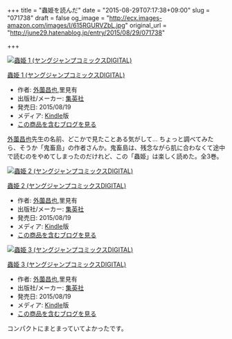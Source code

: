 +++
title = "蟲姫を読んだ"
date = "2015-08-29T07:17:38+09:00"
slug = "071738"
draft = false
og_image = "http://ecx.images-amazon.com/images/I/615RGURVZbL.jpg"
original_url = "http://june29.hatenablog.jp/entry/2015/08/29/071738"

+++

<p></p>
<div class="hatena-asin-detail">
<a href="http://www.amazon.co.jp/exec/obidos/ASIN/B013B90V64/cameralady-22/"><img src="http://ecx.images-amazon.com/images/I/615RGURVZbL._SL160_.jpg" class="hatena-asin-detail-image" alt="蟲姫 1 (ヤングジャンプコミックスDIGITAL)" title="蟲姫 1 (ヤングジャンプコミックスDIGITAL)"></a><div class="hatena-asin-detail-info">
<p class="hatena-asin-detail-title"><a href="http://www.amazon.co.jp/exec/obidos/ASIN/B013B90V64/cameralady-22/">蟲姫 1 (ヤングジャンプコミックスDIGITAL)</a></p>
<ul>
<li>
<span class="hatena-asin-detail-label">作者:</span> <a class="keyword" href="http://d.hatena.ne.jp/keyword/%B3%B0%B1%F2%BE%BB%CC%E9">外薗昌也</a>,里見有</li>
<li>
<span class="hatena-asin-detail-label">出版社/メーカー:</span> <a class="keyword" href="http://d.hatena.ne.jp/keyword/%BD%B8%B1%D1%BC%D2">集英社</a>
</li>
<li>
<span class="hatena-asin-detail-label">発売日:</span> 2015/08/19</li>
<li>
<span class="hatena-asin-detail-label">メディア:</span> <a class="keyword" href="http://d.hatena.ne.jp/keyword/Kindle">Kindle</a>版</li>
<li><a href="http://d.hatena.ne.jp/asin/B013B90V64/cameralady-22" target="_blank">この商品を含むブログを見る</a></li>
</ul>
</div>
<div class="hatena-asin-detail-foot"></div>
</div>

<p><a class="keyword" href="http://d.hatena.ne.jp/keyword/%B3%B0%B1%F2%BE%BB%CC%E9">外薗昌也</a>先生の名前、どこかで見たことある気がして… ちょっと調べてみたら、そうか「鬼畜島」の作者さんか。鬼畜島は、残念ながら肌に合わなくて途中で読むのをやめてしまったのだけれど、この「蟲姫」は楽しく読めた。全3巻。</p>

<p></p>
<div class="hatena-asin-detail">
<a href="http://www.amazon.co.jp/exec/obidos/ASIN/B013B90VGO/cameralady-22/"><img src="http://ecx.images-amazon.com/images/I/61lUZT7s4QL._SL160_.jpg" class="hatena-asin-detail-image" alt="蟲姫 2 (ヤングジャンプコミックスDIGITAL)" title="蟲姫 2 (ヤングジャンプコミックスDIGITAL)"></a><div class="hatena-asin-detail-info">
<p class="hatena-asin-detail-title"><a href="http://www.amazon.co.jp/exec/obidos/ASIN/B013B90VGO/cameralady-22/">蟲姫 2 (ヤングジャンプコミックスDIGITAL)</a></p>
<ul>
<li>
<span class="hatena-asin-detail-label">作者:</span> <a class="keyword" href="http://d.hatena.ne.jp/keyword/%B3%B0%B1%F2%BE%BB%CC%E9">外薗昌也</a>,里見有</li>
<li>
<span class="hatena-asin-detail-label">出版社/メーカー:</span> <a class="keyword" href="http://d.hatena.ne.jp/keyword/%BD%B8%B1%D1%BC%D2">集英社</a>
</li>
<li>
<span class="hatena-asin-detail-label">発売日:</span> 2015/08/19</li>
<li>
<span class="hatena-asin-detail-label">メディア:</span> <a class="keyword" href="http://d.hatena.ne.jp/keyword/Kindle">Kindle</a>版</li>
<li><a href="http://d.hatena.ne.jp/asin/B013B90VGO/cameralady-22" target="_blank">この商品を含むブログを見る</a></li>
</ul>
</div>
<div class="hatena-asin-detail-foot"></div>
</div>

<p></p>
<div class="hatena-asin-detail">
<a href="http://www.amazon.co.jp/exec/obidos/ASIN/B013SRJNRW/cameralady-22/"><img src="http://ecx.images-amazon.com/images/I/614ye2zAymL._SL160_.jpg" class="hatena-asin-detail-image" alt="蟲姫 3 (ヤングジャンプコミックスDIGITAL)" title="蟲姫 3 (ヤングジャンプコミックスDIGITAL)"></a><div class="hatena-asin-detail-info">
<p class="hatena-asin-detail-title"><a href="http://www.amazon.co.jp/exec/obidos/ASIN/B013SRJNRW/cameralady-22/">蟲姫 3 (ヤングジャンプコミックスDIGITAL)</a></p>
<ul>
<li>
<span class="hatena-asin-detail-label">作者:</span> <a class="keyword" href="http://d.hatena.ne.jp/keyword/%B3%B0%B1%F2%BE%BB%CC%E9">外薗昌也</a>,里見有</li>
<li>
<span class="hatena-asin-detail-label">出版社/メーカー:</span> <a class="keyword" href="http://d.hatena.ne.jp/keyword/%BD%B8%B1%D1%BC%D2">集英社</a>
</li>
<li>
<span class="hatena-asin-detail-label">発売日:</span> 2015/08/19</li>
<li>
<span class="hatena-asin-detail-label">メディア:</span> <a class="keyword" href="http://d.hatena.ne.jp/keyword/Kindle">Kindle</a>版</li>
<li><a href="http://d.hatena.ne.jp/asin/B013SRJNRW/cameralady-22" target="_blank">この商品を含むブログを見る</a></li>
</ul>
</div>
<div class="hatena-asin-detail-foot"></div>
</div>

<p>コンパクトにまとまっていてよかったです。</p>
